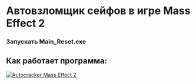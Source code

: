 # Автовзломщик сейфов в игре Mass Effect 2

### Запускать Main_Reset.exe

## Как работает программа:

[![Autocracker Mass Effect 2](https://img.youtube.com/vi/o3QGJfaYaFQ/0.jpg)](https://www.youtube.com/watch?v=o3QGJfaYaFQ)
